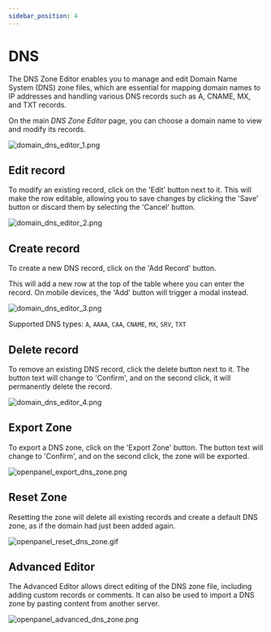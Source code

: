 ```yaml
---
sidebar_position: 4
---
```


# DNS


The DNS Zone Editor enables you to manage and edit Domain Name System (DNS) zone files, which are essential for mapping domain names to IP addresses and handling various DNS records such as A, CNAME, MX, and TXT records.

On the main _DNS Zone Editor_ page, you can choose a domain name to view and modify its records.

![domain_dns_editor_1.png](/img/panel/v1/domains/domain_dns_editor_1.png)

## Edit record

To modify an existing record, click on the 'Edit' button next to it. This will make the row editable, allowing you to save changes by clicking the 'Save' button or discard them by selecting the 'Cancel' button.

![domain_dns_editor_2.png](/img/panel/v1/domains/domain_dns_editor_2.png)

## Create record

To create a new DNS record, click on the 'Add Record' button.

This will add a new row at the top of the table where you can enter the record. On mobile devices, the 'Add' button will trigger a modal instead.

![domain_dns_editor_3.png](/img/panel/v1/domains/domain_dns_editor_3.png)

Supported DNS types: `A`, `AAAA`, `CAA`, `CNAME`, `MX`, `SRV`, `TXT`

## Delete record

To remove an existing DNS record, click the delete button next to it. The button text will change to 'Confirm', and on the second click, it will permanently delete the record.

![domain_dns_editor_4.png](/img/panel/v1/domains/domain_dns_editor_4.png)


## Export Zone
To export a DNS zone, click on the 'Export Zone' button. The button text will change to 'Confirm', and on the second click, the zone will be exported.

![openpanel_export_dns_zone.png](/img/panel/v1/domains/openpanel_export_dns_zone.png)


## Reset Zone

Resetting the zone will delete all existing records and create a default DNS zone, as if the domain had just been added again.

![openpanel_reset_dns_zone.gif](/img/panel/v1/domains/openpanel_reset_dns_zone.gif)


## Advanced Editor

The Advanced Editor allows direct editing of the DNS zone file, including adding custom records or comments. It can also be used to import a DNS zone by pasting content from another server.

![openpanel_advanced_dns_zone.png](/img/panel/v1/domains/openpanel_advanced_dns_zone.png)
